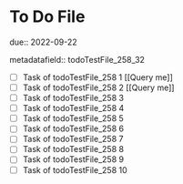 # To Do File

due:: 2022-09-22

metadatafield:: todoTestFile_258_32

- [ ] Task of todoTestFile_258 1 [[Query me]]
- [ ] Task of todoTestFile_258 2 [[Query me]]
- [ ] Task of todoTestFile_258 3
- [ ] Task of todoTestFile_258 4
- [ ] Task of todoTestFile_258 5
- [ ] Task of todoTestFile_258 6
- [ ] Task of todoTestFile_258 7
- [ ] Task of todoTestFile_258 8
- [ ] Task of todoTestFile_258 9
- [ ] Task of todoTestFile_258 10